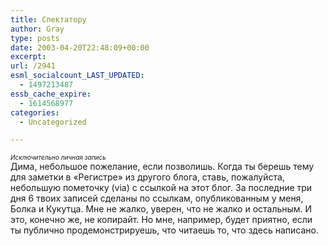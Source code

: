 ```yaml
---
title: Спектатору
author: Gray
type: posts
date: 2003-04-20T22:48:09+00:00
excerpt:
url: /2941
esml_socialcount_LAST_UPDATED:
  - 1497213487
essb_cache_expire:
  - 1614568977
categories:
  - Uncategorized

---
```








<font size="1"><i>Исключительно личная запись</i></font>  
Дима, небольшое пожелание, если позволишь. Когда ты берешь тему для заметки в &#171;Регистре&#187; из другого блога, ставь, пожалуйста, небольшую пометочку (via) с ссылкой на этот блог. За последние три дня 6 твоих записей сделаны по ссылкам, опубликованным у меня, Болка и Кукутца. Мне не жалко, уверен, что не жалко и остальным. И это, конечно же, не копирайт. Но мне, например, будет приятно, если ты публично продемонстрируешь, что читаешь то, что здесь написано.